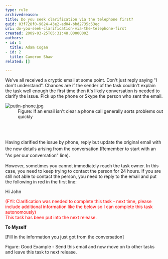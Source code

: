 ```yaml
---
type: rule
archivedreason: 
title: Do you seek clarification via the telephone first?
guid: 03f728f0-9624-43e2-ad04-bbd2735c53ec
uri: do-you-seek-clarification-via-the-telephone-first
created: 2009-03-25T05:31:48.0000000Z
authors:
- id: 1
  title: Adam Cogan
- id: 2
  title: Cameron Shaw
related: []

---
```



We've all&#160;received a cryptic email at some point. Don't just reply saying &quot;I don't understand&quot;. Chances are if the sender of the task couldn't&#160;explain the task well enough the first time then it's likely&#160;conversation is needed to clarify the issue. Pick up the phone or Skype&#160;the person who sent the email. 
<dl class="image"><dt><img src="/PublishingImages/putin-phone.jpg" alt="putin-phone.jpg" />​
</dt><dd>Figure&#58; If an email isn't clear a phone call generally sorts problems out quickly</dd></dl>
<br><excerpt class='endintro'></excerpt><br>
<p>Having clarified the issue by phone, r<span style="line-height&#58;21px;background-color&#58;initial;">eply but u</span><span style="line-height&#58;21px;background-color&#58;initial;">pdate the original&#160;</span><span style="line-height&#58;21px;background-color&#58;initial;">email with the new details arising from the conversation</span><span style="line-height&#58;21px;background-color&#58;initial;">&#160;(Remember to start with an &quot;As per our conversation&quot; line).</span></p>However, sometimes you&#160;cannot immediately&#160;reach the task owner. In this case, you need to keep trying to contact the&#160;person for 24 hours. If you are still not able to contact the person, you need to reply to the email and put the following in red in the first line&#58; <br><div class="ms-rteCustom-GreyBox"><p>Hi John</p>
<p style="color&#58;red;">(FYI&#58; Clarification was needed to complete this task - next time, please include additional information like the below so I can complete this task autonomously)<br>This task has been put into the next release.</p>
<p><strong>To Myself</strong></p>
<p>[Fill in the information you just got from the conversation]</p></div>
<span class="ms-rteCustom-FigureGood">Figure&#58;&#160;Good Example - Send this email and now move on to other tasks and leave this task to next release. </span>


